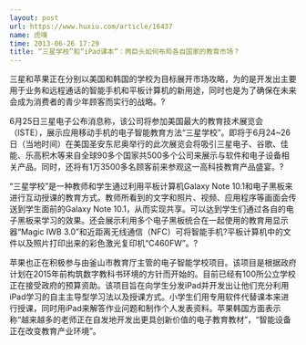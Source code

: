```yaml
---
layout: post
url: https://www.huxiu.com/article/16437
name: 虎嗅
time: 2013-06-26 17:29
title: “三星学校”和“iPad课本”：两巨头如何布局各自国家的教育市场？
---
```

三星和苹果正在分别以美国和韩国的学校为目标展开市场攻略，为的是开发出主要用于业务和远程通话的智能手机和平板计算机的新用途，同时也是为了确保在未来会成为消费者的青少年顾客而实行的战略。?

6月25日三星电子公布消息称，该公司将参加美国最大的教育技术展览会（ISTE），展示应用移动手机的电子智能教育方法“三星学校”。即将于6月24~26日（当地时间）在美国圣安东尼奥举行的此次展览会将吸引三星电子、谷歌、佳能、乐高积木等来自全球90多个国家共500多个公司来展示与软件和电子设备相关产品。同时，还将有1万3500多名顾客前来参观这一高科技教育产品盛宴。?

“三星学校”是一种教师和学生通过利用平板计算机Galaxy Note 10.1和电子黑板来进行互动授课的教育方式。教师所看到的文字和照片、视频、应用程序等画面会传送到学生面前的Galaxy Note 10.1，从而实现共享。可以达到学生们通过各自的电子黑板来学习的效果。还会展示利用多个电子黑板统合在一起使用的教育用显示器“Magic IWB 3.0”和近距离无线通信（NFC）可将智能手机?平板计算机中的文件以及照片打印出来的彩色激光复印机“C460FW”。?

苹果也正在积极参与由釜山市教育厅主管的电子智能学校项目。该项目是根据政府计划在2015年前构筑数字教科书环境的方针而开始的。目前已经有100所公立学校正在接受政府的预算资助。该项目旨在向学生分发iPad并开发出让他们充分利用iPad学习的自主主导型学习法以及授课方式。小学生们用专用软件代替课本来进行授课，同时用iPad来解答作业问题和制作个人发表资料。苹果韩国方面表示称“越来越多的老师正在自发地开发出更具创新价值的电子教育教材”，“智能设备正在改变教育产业环境”。

